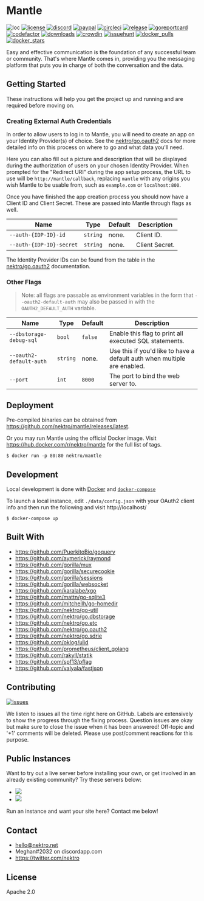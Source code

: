 # Mantle
![loc](https://sloc.xyz/github/nektro/mantle)
[![license](https://img.shields.io/github/license/nektro/mantle.svg)](https://github.com/nektro/mantle/blob/master/LICENSE)
[![discord](https://img.shields.io/discord/551971034593755159.svg?logo=discord)](https://discord.gg/P6Y4zQC)
[![paypal](https://img.shields.io/badge/donate-paypal-009cdf?logo=paypal)](https://paypal.me/nektro)
[![circleci](https://circleci.com/gh/nektro/mantle.svg?style=svg)](https://circleci.com/gh/nektro/mantle)
[![release](https://img.shields.io/github/v/release/nektro/mantle)](https://github.com/nektro/mantle/releases/latest)
[![goreportcard](https://goreportcard.com/badge/github.com/nektro/mantle)](https://goreportcard.com/report/github.com/nektro/mantle)
[![codefactor](https://www.codefactor.io/repository/github/nektro/mantle/badge)](https://www.codefactor.io/repository/github/nektro/mantle)
[![downloads](https://img.shields.io/github/downloads/nektro/mantle/total.svg)](https://github.com/nektro/mantle/releases)
[![crowdin](https://badges.crowdin.net/mantle/localized.svg)](https://crowdin.com/project/mantle)
[![issuehunt](https://img.shields.io/badge/issuehunt-mantle-38d39f)](https://issuehunt.io/r/nektro/mantle)
[![docker_pulls](https://img.shields.io/docker/pulls/nektro/mantle)](https://hub.docker.com/r/nektro/mantle)
[![docker_stars](https://img.shields.io/docker/stars/nektro/mantle)](https://hub.docker.com/r/nektro/mantle)

Easy and effective communication is the foundation of any successful team or community. That's where Mantle comes in, providing you the messaging platform that puts you in charge of both the conversation and the data.

## Getting Started
These instructions will help you get the project up and running and are required before moving on.

### Creating External Auth Credentials
In order to allow users to log in to Mantle, you will need to create an app on your Identity Provider(s) of choice. See the [nektro/go.oauth2](https://github.com/nektro/go.oauth2#readme) docs for more detailed info on this process on where to go and what data you'll need.

Here you can also fill out a picture and description that will be displayed during the authorization of users on your chosen Identity Provider. When prompted for the "Redirect URI" during the app setup process, the URL to use will be `http://mantle/callback`, replacing `mantle` with any origins you wish Mantle to be usable from, such as `example.com` or `localhost:800`.

Once you have finished the app creation process you should now have a Client ID and Client Secret. These are passed into Mantle through flags as well.

| Name | Type | Default | Description |
|------|------|---------|-------------|
| `--auth-{IDP-ID}-id` | `string` | none. | Client ID. |
| `--auth-{IDP-ID}-secret` | `string` | none. | Client Secret. |

The Identity Provider IDs can be found from the table in the [nektro/go.oauth2](https://github.com/nektro/go.oauth2#readme) documentation.

### Other Flags

> Note: all flags are passable as environment variables in the form that `--oauth2-default-auth` may also be passed in with the `OAUTH2_DEFAULT_AUTH` variable.

| Name | Type | Default | Description |
|------|------|---------|-------------|
| `--dbstorage-debug-sql` | `bool` | `false` | Enable this flag to print all executed SQL statements. |
| `--oauth2-default-auth` | `string` | none. | Use this if you'd like to have a default auth when multiple are enabled. |
| `--port` | `int` | `8000` | The port to bind the web server to. |

## Deployment
Pre-compiled binaries can be obtained from https://github.com/nektro/mantle/releases/latest.

Or you may run Mantle using the official Docker image. Visit https://hub.docker.com/r/nektro/mantle for the full list of tags.

```
$ docker run -p 80:80 nektro/mantle
```

## Development
Local development is done with [Docker](https://docs.docker.com/get-docker/) and [`docker-compose`](https://docs.docker.com/compose/install/)

To launch a local instance, edit `./data/config.json` with your OAuth2 client info and then run the following and visit http://localhost/

```
$ docker-compose up
```

## Built With
- https://github.com/PuerkitoBio/goquery
- https://github.com/aymerick/raymond
- https://github.com/gorilla/mux
- https://github.com/gorilla/securecookie
- https://github.com/gorilla/sessions
- https://github.com/gorilla/websocket
- https://github.com/karalabe/xgo
- https://github.com/mattn/go-sqlite3
- https://github.com/mitchellh/go-homedir
- https://github.com/nektro/go-util
- https://github.com/nektro/go.dbstorage
- https://github.com/nektro/go.etc
- https://github.com/nektro/go.oauth2
- https://github.com/nektro/go.sdrie
- https://github.com/oklog/ulid
- https://github.com/prometheus/client_golang
- https://github.com/rakyll/statik
- https://github.com/spf13/pflag
- https://github.com/valyala/fastjson

## Contributing
[![issues](https://img.shields.io/github/issues/nektro/mantle.svg)](https://github.com/nektro/mantle/issues)

We listen to issues all the time right here on GitHub. Labels are extensively to show the progress through the fixing process. Question issues are okay but make sure to close the issue when it has been answered! Off-topic and '+1' comments will be deleted. Please use post/comment reactions for this purpose.

## Public Instances
Want to try out a live server before installing your own, or get involved in an already existing community? Try these servers below:

- [![](https://mantle.trademark.cat/api/etc/badges/members_total.svg)](https://mantle.trademark.cat/)
- [![](https://mantle.varelus.com/api/etc/badges/members_total.svg)](https://mantle.varelus.com/)

Run an instance and want your site here? Contact me below!

## Contact
- hello@nektro.net
- Meghan#2032 on discordapp.com
- https://twitter.com/nektro

## License
Apache 2.0
